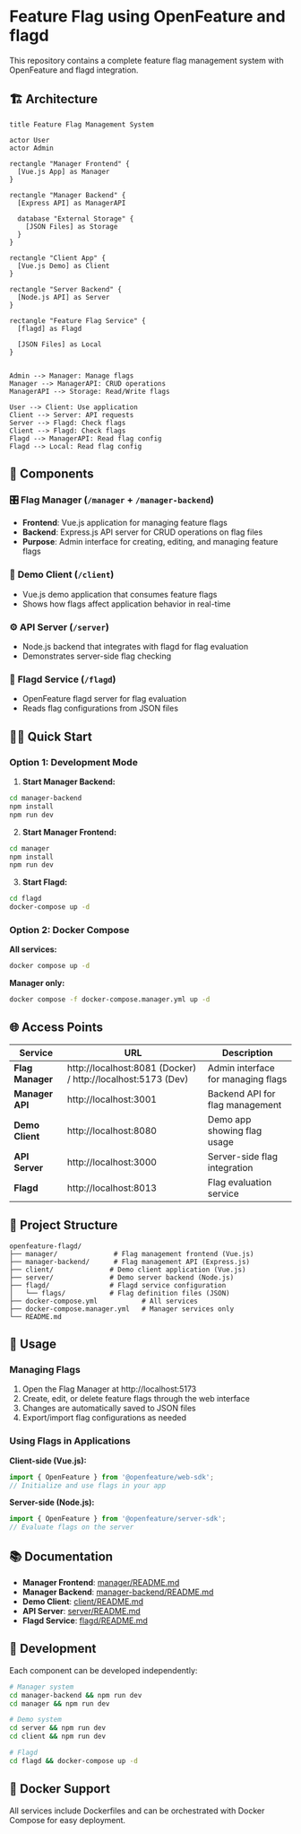 # Feature Flag using OpenFeature and flagd

This repository contains a complete feature flag management system with OpenFeature and flagd integration.

## 🏗️ Architecture

```plantuml
title Feature Flag Management System

actor User
actor Admin

rectangle "Manager Frontend" {
  [Vue.js App] as Manager
}

rectangle "Manager Backend" {
  [Express API] as ManagerAPI

  database "External Storage" {
    [JSON Files] as Storage
  }
}

rectangle "Client App" {
  [Vue.js Demo] as Client
}

rectangle "Server Backend" {
  [Node.js API] as Server
}

rectangle "Feature Flag Service" {
  [flagd] as Flagd

  [JSON Files] as Local
}


Admin --> Manager: Manage flags
Manager --> ManagerAPI: CRUD operations
ManagerAPI --> Storage: Read/Write flags

User --> Client: Use application
Client --> Server: API requests
Server --> Flagd: Check flags
Client --> Flagd: Check flags
Flagd --> ManagerAPI: Read flag config
Flagd --> Local: Read flag config

```

## 🚀 Components

### 🎛️ **Flag Manager** (`/manager` + `/manager-backend`)
- **Frontend**: Vue.js application for managing feature flags
- **Backend**: Express.js API server for CRUD operations on flag files
- **Purpose**: Admin interface for creating, editing, and managing feature flags

### 🧪 **Demo Client** (`/client`)
- Vue.js demo application that consumes feature flags
- Shows how flags affect application behavior in real-time

### ⚙️ **API Server** (`/server`) 
- Node.js backend that integrates with flagd for flag evaluation
- Demonstrates server-side flag checking

### 🏁 **Flagd Service** (`/flagd`)
- OpenFeature flagd server for flag evaluation
- Reads flag configurations from JSON files

## 🏃‍♂️ Quick Start

### Option 1: Development Mode

1. **Start Manager Backend:**
```bash
cd manager-backend
npm install
npm run dev
```

2. **Start Manager Frontend:**
```bash
cd manager
npm install
npm run dev
```

3. **Start Flagd:**
```bash
cd flagd
docker-compose up -d
```

### Option 2: Docker Compose

**All services:**
```bash
docker compose up -d
```

**Manager only:**
```bash
docker compose -f docker-compose.manager.yml up -d
```

## 🌐 Access Points

| Service | URL | Description |
|---------|-----|-------------|
| **Flag Manager** | http://localhost:8081 (Docker) / http://localhost:5173 (Dev) | Admin interface for managing flags |
| **Manager API** | http://localhost:3001 | Backend API for flag management |
| **Demo Client** | http://localhost:8080 | Demo app showing flag usage |
| **API Server** | http://localhost:3000 | Server-side flag integration |
| **Flagd** | http://localhost:8013 | Flag evaluation service |

## 📁 Project Structure

```
openfeature-flagd/
├── manager/              # Flag management frontend (Vue.js)
├── manager-backend/      # Flag management API (Express.js)
├── client/              # Demo client application (Vue.js)
├── server/              # Demo server backend (Node.js)
├── flagd/               # Flagd service configuration
│   └── flags/           # Flag definition files (JSON)
├── docker-compose.yml           # All services
├── docker-compose.manager.yml   # Manager services only
└── README.md
```

## 🎯 Usage

### Managing Flags

1. Open the Flag Manager at http://localhost:5173
2. Create, edit, or delete feature flags through the web interface
3. Changes are automatically saved to JSON files
4. Export/import flag configurations as needed

### Using Flags in Applications

**Client-side (Vue.js):**
```javascript
import { OpenFeature } from '@openfeature/web-sdk';
// Initialize and use flags in your app
```

**Server-side (Node.js):**
```javascript
import { OpenFeature } from '@openfeature/server-sdk';
// Evaluate flags on the server
```

## 📚 Documentation

- **Manager Frontend**: [manager/README.md](./manager/README.md)
- **Manager Backend**: [manager-backend/README.md](./manager-backend/README.md)
- **Demo Client**: [client/README.md](./client/README.md) 
- **API Server**: [server/README.md](./server/README.md)
- **Flagd Service**: [flagd/README.md](./flagd/README.md)

## 🔧 Development

Each component can be developed independently:

```bash
# Manager system
cd manager-backend && npm run dev
cd manager && npm run dev

# Demo system  
cd server && npm run dev
cd client && npm run dev

# Flagd
cd flagd && docker-compose up -d
```

## 🐳 Docker Support

All services include Dockerfiles and can be orchestrated with Docker Compose for easy deployment.
